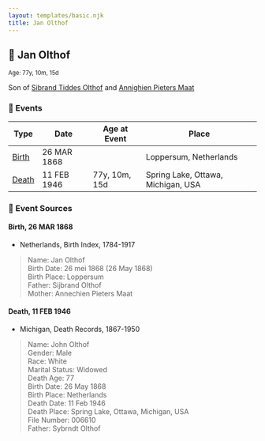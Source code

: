 ```yaml
---
layout: templates/basic.njk
title: Jan Olthof
---
```

## 🔵 Jan Olthof
<small>Age: 77y, 10m, 15d</small>

Son of [Sibrand Tiddes Olthof](/people/7/76433820) and [Annighien Pieters Maat](/people/7/7249878)

### 📆 Events

Type | Date | Age at Event | Place
------ | ------ | ------ | ------
[Birth](#event-event-2) | 26 MAR 1868 |  | Loppersum, Netherlands
[Death](#event-event-3) | 11 FEB 1946 | 77y, 10m, 15d | Spring Lake, Ottawa, Michigan, USA

### 📰 Event Sources

#### <a id="event-event-2"></a> Birth, 26 MAR 1868
* Netherlands, Birth Index, 1784-1917
>   
  > Name: Jan Olthof  
  > Birth Date: 26 mei 1868 (26 May 1868)  
  > Birth Place: Loppersum  
  > Father: Sijbrand Olthof  
  > Mother: Annechien Pieters Maat

#### <a id="event-event-3"></a> Death, 11 FEB 1946
* Michigan, Death Records, 1867-1950
>   
  > Name: John Olthof  
  > Gender: Male  
  > Race: White  
  > Marital Status: Widowed  
  > Death Age: 77  
  > Birth Date: 26 May 1868  
  > Birth Place: Netherlands  
  > Death Date: 11 Feb 1946  
  > Death Place: Spring Lake, Ottawa, Michigan, USA  
  > File Number: 006610  
  > Father: Sybrndt Olthof